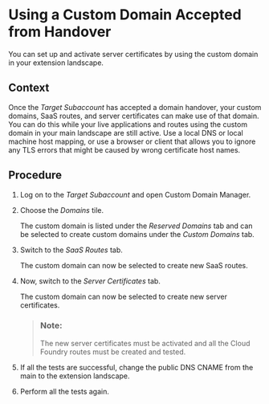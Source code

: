 <!-- loio6da3c8d68b854d069a5e2d525af74067 -->

# Using a Custom Domain Accepted from Handover

You can set up and activate server certificates by using the custom domain in your extension landscape.



## Context

Once the *Target Subaccount* has accepted a domain handover, your custom domains, SaaS routes, and server certificates can make use of that domain. You can do this while your live applications and routes using the custom domain in your main landscape are still active. Use a local DNS or local machine host mapping, or use a browser or client that allows you to ignore any TLS errors that might be caused by wrong certificate host names.



## Procedure

1.  Log on to the *Target Subaccount* and open Custom Domain Manager.

2.  Choose the *Domains* tile.

    The custom domain is listed under the *Reserved Domains* tab and can be selected to create custom domains under the *Custom Domains* tab.

3.  Switch to the *SaaS Routes* tab.

    The custom domain can now be selected to create new SaaS routes.

4.  Now, switch to the *Server Certificates* tab.

    The custom domain can now be selected to create new server certificates.

    > ### Note:  
    > The new server certificates must be activated and all the Cloud Foundry routes must be created and tested.

5.  If all the tests are successful, change the public DNS CNAME from the main to the extension landscape.

6.  Perform all the tests again.


